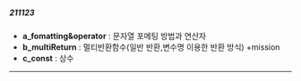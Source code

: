 


##### 211123

- **a_fomatting&operator** : 문자열 포메팅 방법과 연산자
- **b_multiReturn** : 멀티반환함수(일반 반환,변수명 이용한 반환 방식) +mission
- **c_const** : 상수

___
